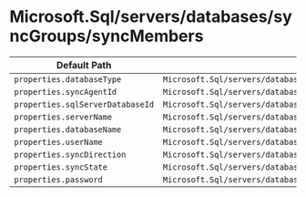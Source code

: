 # Microsoft.Sql/servers/databases/syncGroups/syncMembers

| Default Path | Alias |
|---|---|
| `properties.databaseType` | `Microsoft.Sql/servers/databases/syncGroups/syncMembers/databaseType` |
| `properties.syncAgentId` | `Microsoft.Sql/servers/databases/syncGroups/syncMembers/syncAgentId` |
| `properties.sqlServerDatabaseId` | `Microsoft.Sql/servers/databases/syncGroups/syncMembers/sqlServerDatabaseId` |
| `properties.serverName` | `Microsoft.Sql/servers/databases/syncGroups/syncMembers/serverName` |
| `properties.databaseName` | `Microsoft.Sql/servers/databases/syncGroups/syncMembers/databaseName` |
| `properties.userName` | `Microsoft.Sql/servers/databases/syncGroups/syncMembers/userName` |
| `properties.syncDirection` | `Microsoft.Sql/servers/databases/syncGroups/syncMembers/syncDirection` |
| `properties.syncState` | `Microsoft.Sql/servers/databases/syncGroups/syncMembers/syncState` |
| `properties.password` | `Microsoft.Sql/servers/databases/syncGroups/syncMembers/password` |

